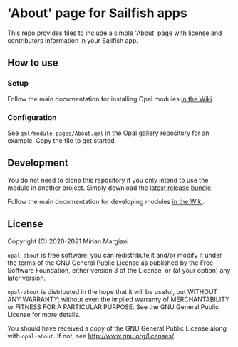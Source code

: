 # 'About' page for Sailfish apps

This repo provides files to include a simple 'About' page with license and
contributors information in your Sailfish app.

## How to use

### Setup

Follow the main documentation for installing Opal modules
[in the Wiki](https://github.com/Pretty-SFOS/opal).

### Configuration

See [`qml/module-pages/About.qml`](https://github.com/Pretty-SFOS/opal-gallery/blob/master/qml/module-pages/About.qml)
in the [Opal gallery repository](https://github.com/Pretty-SFOS/opal-gallery)
for an example. Copy the file to get started.

## Development

You do not need to clone this repository if you only intend to use the module in
another project. Simply download the
[latest release bundle](https://github.com/Pretty-SFOS/opal-about/releases/latest).

Follow the main documentation for developing modules
[in the Wiki](https://github.com/Pretty-SFOS/opal).

## License

Copyright (C) 2020-2021  Mirian Margiani

`opal-about` is free software: you can redistribute it and/or modify
it under the terms of the GNU General Public License as published by
the Free Software Foundation, either version 3 of the License, or
(at your option) any later version.

`opal-about` is distributed in the hope that it will be useful,
but WITHOUT ANY WARRANTY; without even the implied warranty of
MERCHANTABILITY or FITNESS FOR A PARTICULAR PURPOSE.  See the
GNU General Public License for more details.

You should have received a copy of the GNU General Public License
along with `opal-about`.  If not, see <http://www.gnu.org/licenses/>.
